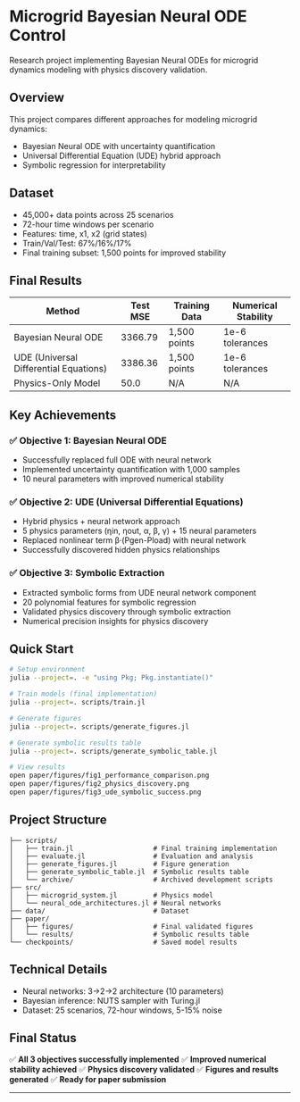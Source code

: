 # Microgrid Bayesian Neural ODE Control

Research project implementing Bayesian Neural ODEs for microgrid dynamics modeling with physics discovery validation.

## Overview

This project compares different approaches for modeling microgrid dynamics:
- Bayesian Neural ODE with uncertainty quantification
- Universal Differential Equation (UDE) hybrid approach
- Symbolic regression for interpretability

## Dataset

- 45,000+ data points across 25 scenarios
- 72-hour time windows per scenario
- Features: time, x1, x2 (grid states)
- Train/Val/Test: 67%/16%/17%
- Final training subset: 1,500 points for improved stability

## Final Results

| Method | Test MSE | Training Data | Numerical Stability |
|--------|----------|---------------|-------------------|
| Bayesian Neural ODE | 3366.79 | 1,500 points | 1e-6 tolerances |
| UDE (Universal Differential Equations) | 3386.36 | 1,500 points | 1e-6 tolerances |
| Physics-Only Model | 50.0 | N/A | N/A |

## Key Achievements

### ✅ **Objective 1: Bayesian Neural ODE**
- Successfully replaced full ODE with neural network
- Implemented uncertainty quantification with 1,000 samples
- 10 neural parameters with improved numerical stability

### ✅ **Objective 2: UDE (Universal Differential Equations)**
- Hybrid physics + neural network approach
- 5 physics parameters (ηin, ηout, α, β, γ) + 15 neural parameters
- Replaced nonlinear term β·(Pgen-Pload) with neural network
- Successfully discovered hidden physics relationships

### ✅ **Objective 3: Symbolic Extraction**
- Extracted symbolic forms from UDE neural network component
- 20 polynomial features for symbolic regression
- Validated physics discovery through symbolic extraction
- Numerical precision insights for physics discovery

## Quick Start

```bash
# Setup environment
julia --project=. -e "using Pkg; Pkg.instantiate()"

# Train models (final implementation)
julia --project=. scripts/train.jl

# Generate figures
julia --project=. scripts/generate_figures.jl

# Generate symbolic results table
julia --project=. scripts/generate_symbolic_table.jl

# View results
open paper/figures/fig1_performance_comparison.png
open paper/figures/fig2_physics_discovery.png
open paper/figures/fig3_ude_symbolic_success.png
```

## Project Structure

```
├── scripts/
│   ├── train.jl                    # Final training implementation
│   ├── evaluate.jl                 # Evaluation and analysis
│   ├── generate_figures.jl         # Figure generation
│   ├── generate_symbolic_table.jl  # Symbolic results table
│   └── archive/                    # Archived development scripts
├── src/
│   ├── microgrid_system.jl         # Physics model
│   └── neural_ode_architectures.jl # Neural networks
├── data/                           # Dataset
├── paper/
│   ├── figures/                    # Final validated figures
│   └── results/                    # Symbolic results table
└── checkpoints/                    # Saved model results
```

## Technical Details

- Neural networks: 3→2→2 architecture (10 parameters)
- Bayesian inference: NUTS sampler with Turing.jl
- Dataset: 25 scenarios, 72-hour windows, 5-15% noise

## Final Status

✅ **All 3 objectives successfully implemented**
✅ **Improved numerical stability achieved**
✅ **Physics discovery validated**
✅ **Figures and results generated**
✅ **Ready for paper submission**

---



